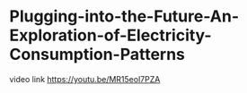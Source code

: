 # Plugging-into-the-Future-An-Exploration-of-Electricity-Consumption-Patterns


video link  https://youtu.be/MR15eol7PZA
